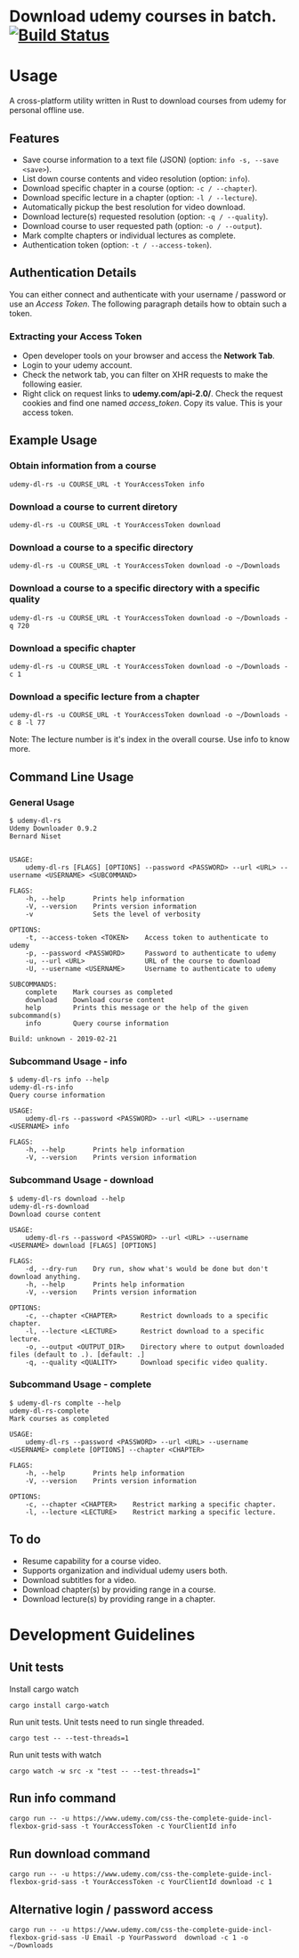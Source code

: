 
# Download udemy courses in batch. [![Build Status](https://travis-ci.org/bn3t/udemy-dl-rs.svg?branch=develop)](https://travis-ci.org/bn3t/udemy-dl-rs)

# Usage

A cross-platform utility written in Rust to download courses from udemy for personal offline use.

## Features

- Save course information to a text file (JSON) (option: `info -s, --save <save>`).
- List down course contents and video resolution (option: `info`).
- Download specific chapter in a course (option: `-c / --chapter`).
- Download specific lecture in a chapter (option: `-l / --lecture`).
- Automatically pickup the best resolution for video download.
- Download lecture(s) requested resolution (option: `-q / --quality`).
- Download course to user requested path (option: `-o / --output`).
- Mark complte chapters or individual lectures as complete. 
- Authentication token (option: `-t / --access-token`).

## Authentication Details

You can either connect and authenticate with your username / password or use an *Access Token*. The following paragraph details how to obtain such a token.

### Extracting your Access Token

 - Open developer tools on your browser and access the **Network Tab**.
 - Login to your udemy account.
 - Check the network tab, you can filter on XHR requests to make the following easier.
 - Right click on request links to **udemy.com/api-2.0/**. Check the request cookies and find one named *access_token*. Copy its value. This is your access token.

## Example Usage

### Obtain information from a course

    udemy-dl-rs -u COURSE_URL -t YourAccessToken info

### Download a course to current diretory

    udemy-dl-rs -u COURSE_URL -t YourAccessToken download

### Download a course to a specific directory

    udemy-dl-rs -u COURSE_URL -t YourAccessToken download -o ~/Downloads

### Download a course to a specific directory with a specific quality

    udemy-dl-rs -u COURSE_URL -t YourAccessToken download -o ~/Downloads -q 720

### Download a specific chapter

    udemy-dl-rs -u COURSE_URL -t YourAccessToken download -o ~/Downloads -c 1

### Download a specific lecture from a chapter

    udemy-dl-rs -u COURSE_URL -t YourAccessToken download -o ~/Downloads -c 8 -l 77

Note: The lecture number is it's index in the overall course. Use info to know more.

## Command Line Usage

### General Usage

```
$ udemy-dl-rs
Udemy Downloader 0.9.2
Bernard Niset


USAGE:
    udemy-dl-rs [FLAGS] [OPTIONS] --password <PASSWORD> --url <URL> --username <USERNAME> <SUBCOMMAND>

FLAGS:
    -h, --help       Prints help information
    -V, --version    Prints version information
    -v               Sets the level of verbosity

OPTIONS:
    -t, --access-token <TOKEN>    Access token to authenticate to udemy
    -p, --password <PASSWORD>     Password to authenticate to udemy
    -u, --url <URL>               URL of the course to download
    -U, --username <USERNAME>     Username to authenticate to udemy

SUBCOMMANDS:
    complete    Mark courses as completed
    download    Download course content
    help        Prints this message or the help of the given subcommand(s)
    info        Query course information

Build: unknown - 2019-02-21
```

### Subcommand Usage - info

```
$ udemy-dl-rs info --help
udemy-dl-rs-info 
Query course information

USAGE:
    udemy-dl-rs --password <PASSWORD> --url <URL> --username <USERNAME> info

FLAGS:
    -h, --help       Prints help information
    -V, --version    Prints version information
```


### Subcommand Usage - download

```
$ udemy-dl-rs download --help
udemy-dl-rs-download 
Download course content

USAGE:
    udemy-dl-rs --password <PASSWORD> --url <URL> --username <USERNAME> download [FLAGS] [OPTIONS]

FLAGS:
    -d, --dry-run    Dry run, show what's would be done but don't download anything.
    -h, --help       Prints help information
    -V, --version    Prints version information

OPTIONS:
    -c, --chapter <CHAPTER>      Restrict downloads to a specific chapter.
    -l, --lecture <LECTURE>      Restrict download to a specific lecture.
    -o, --output <OUTPUT_DIR>    Directory where to output downloaded files (default to .). [default: .]
    -q, --quality <QUALITY>      Download specific video quality.
```

### Subcommand Usage - complete

```
$ udemy-dl-rs complte --help
udemy-dl-rs-complete 
Mark courses as completed

USAGE:
    udemy-dl-rs --password <PASSWORD> --url <URL> --username <USERNAME> complete [OPTIONS] --chapter <CHAPTER>

FLAGS:
    -h, --help       Prints help information
    -V, --version    Prints version information

OPTIONS:
    -c, --chapter <CHAPTER>    Restrict marking a specific chapter.
    -l, --lecture <LECTURE>    Restrict marking a specific lecture.
```

## To do

- Resume capability for a course video.
- Supports organization and individual udemy users both.
- Download subtitles for a video.
- Download chapter(s) by providing range in a course.
- Download lecture(s) by providing range in a chapter.

# Development Guidelines

## Unit tests

Install cargo watch

    cargo install cargo-watch

Run unit tests. Unit tests need to run single threaded.

    cargo test -- --test-threads=1

Run unit tests with watch

    cargo watch -w src -x "test -- --test-threads=1"

## Run info command

    cargo run -- -u https://www.udemy.com/css-the-complete-guide-incl-flexbox-grid-sass -t YourAccessToken -c YourClientId info

## Run download command

    cargo run -- -u https://www.udemy.com/css-the-complete-guide-incl-flexbox-grid-sass -t YourAccessToken -c YourClientId download -c 1

## Alternative login / password access

    cargo run -- -u https://www.udemy.com/css-the-complete-guide-incl-flexbox-grid-sass -U Email -p YourPassword  download -c 1 -o ~/Downloads

